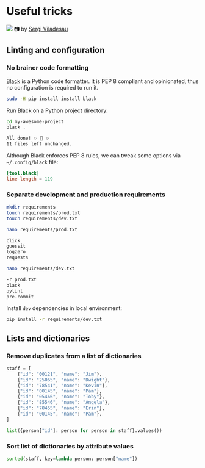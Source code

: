 # Useful tricks

![](https://images.unsplash.com/photo-1506362802973-bd1717de901c?ixlib=rb-4.0.3&ixid=MnwxMjA3fDB8MHxwaG90by1wYWdlfHx8fGVufDB8fHx8&auto=format&fit=crop&w=1437&q=80)
📷 by [Sergi Viladesau](https://unsplash.com/@svi_designs)

## Linting and configuration

### No brainer code formatting

[Black](https://github.com/psf/black) is a Python code formatter. It is PEP 8 compliant and opinionated, thus no configuration is required to run it.

```bash
sudo -H pip install install black
```

Run Black on a Python project directory:
```bash
cd my-awesome-project
black .

All done! ✨ 🍰 ✨
11 files left unchanged.
```

Although Black enforces PEP 8 rules, we can tweak some options via `~/.config/black` file:
```toml
[tool.black]
line-length = 119
```

### Separate development and production requirements

```bash
mkdir requirements
touch requirements/prod.txt
touch requirements/dev.txt
```
```bash
nano requirements/prod.txt

click
guessit
logzero
requests
```
```bash
nano requirements/dev.txt

-r prod.txt
black
pylint
pre-commit
```

Install `dev` dependencies in local environment:
```bash
pip install -r requirements/dev.txt
```

## Lists and dictionaries

### Remove duplicates from a list of dictionaries

```python
staff = [
    {"id": "00121", "name": "Jim"},
    {"id": "25065", "name": "Dwight"},
    {"id": "78541", "name": "Kevin"},
    {"id": "00145", "name": "Pam"},
    {"id": "05466", "name": "Toby"},
    {"id": "85546", "name": "Angela"},
    {"id": "78455", "name": "Erin"},
    {"id": "00145", "name": "Pam"},
]

list({person["id"]: person for person in staff}.values())
```

### Sort list of dictionaries by attribute values

```python
sorted(staff, key=lambda person: person["name"])
```
